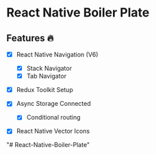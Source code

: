# React Native Boiler Plate

## Features 🔥

- [x] React Native Navigation (V6)
  - [x] Stack Navigator
  - [x] Tab Navigator

- [x] Redux Toolkit Setup

- [x] Async Storage Connected
  - [x] Conditional routing

- [x] React Native Vector Icons

"# React-Native-Boiler-Plate" 
